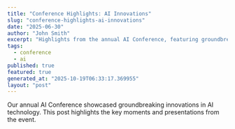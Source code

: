```yaml
---
title: "Conference Highlights: AI Innovations"
slug: "conference-highlights-ai-innovations"
date: "2025-06-30"
author: "John Smith"
excerpt: "Highlights from the annual AI Conference, featuring groundbreaking innovations."
tags:
  - conference
  - ai
published: true
featured: true
generated_at: "2025-10-19T06:33:17.369955"
layout: "post"
---
```


Our annual AI Conference showcased groundbreaking innovations in AI technology. This post highlights the key moments and presentations from the event.